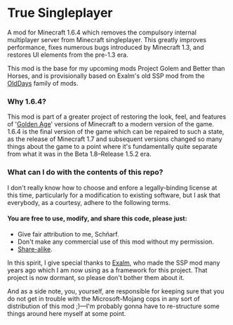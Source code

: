 # True Singleplayer
A mod for Minecraft 1.6.4 which removes the compulsory internal multiplayer server from Minecraft singleplayer. This greatly improves performance, fixes numerous bugs introduced by Minecraft 1.3, and restores UI elements from the pre-1.3 era.

This mod is the base for my upcoming mods Project Golem and Better than Horses, and is provisionally based on Exalm's old SSP mod from the [OldDays](https://github.com/Exalm/Minecraft-mods) family of mods.

### Why 1.6.4?
This mod is part of a greater project of restoring the look, feel, and features of '[Golden Age](https://www.reddit.com/r/GoldenAgeMinecraft/)' versions of Minecraft to a modern version of the game. 1.6.4 is the final version of the game which can be repaired to such a state, as the release of Minecraft 1.7 and subsequent versions changed so many things about the game to a point where it's fundamentally quite separate from what it was in the Beta 1.8–Release 1.5.2 era.

### What can I do with the contents of this repo?
I don't really know how to choose and enfore a legally-binding license at this time, particularly for a modification to existing software, but I ask that everybody, as a courtesy, adhere to the following terms.

#### You are free to use, modify, and share this code, please just:
- Give fair attribution to me, Schñarf.
- Don't make any commercial use of this mod without my permission.
- [Share-alike](https://en.wikipedia.org/wiki/Share-alike).

In this spirit, I give special thanks to [Exalm](https://github.com/Exalm), who made the SSP mod many years ago which I am now using as a framework for this project. That project is now dormant, so please don't bother them about it.

And as a side note, you, yourself, are responsible for keeping sure that you do not get in trouble with the Microsoft-Mojang cops in any sort of distribution of this mod ;)—I'm probably gonna have to re-structure some things around here myself at some point.
